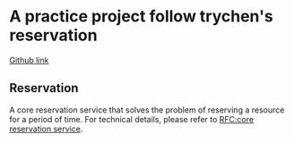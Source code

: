 # A practice project follow trychen's reservation

[Github link](https://github.com/tyrchen/reservation/blob/master/README.md)

## Reservation

A core reservation service that solves the problem of reserving a resource for a
period of time. For technical details, please refer to
[RFC:core reservation service](https://github.com/tyrchen/reservation/blob/master/rfcs/0001-core-reservation.md).

